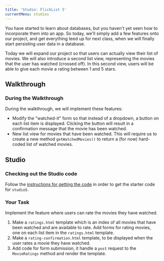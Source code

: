 ```yaml
---
title: 'Studio: FlickList 5'
currentMenu: studios
---
```


You have started to learn about databases, but you haven't yet seen how to incorporate them into an app. So today, we'll simply add a few features onto our project, and get everything teed up for next class, when we will finally start persisting user data in a database.

Today we will expand our project so that users can actually view their list of movies. We will also introduce a second list view, representing the movies that the user has watched (crossed off). In this second view, users will be able to give each movie a rating between 1 and 5 stars.

## Walkthrough

### During the Walkthrough

During the walkthrough, we will implement these features:

* Modify the "watched-it" form so that instead of a dropdown, a button on each list item is displayed. Clicking the button will result in a confirmation message that the movie has been watched.
* New list view for movies that have been watched. This will require us to create a new method `getWatchedMovies()` to return a (for now) hard-coded list of watched movies.

## Studio

### Checking out the Studio code

Follow the [instructions for getting the code][get-the-code] in order to get the starter code for `studio5`.

### Your Task

Implement the feature where users can rate the movies they have watched.

1. Make a `ratings.html` template which is an index of all movies that have been watched and are available to rate. Add forms for rating movies, one on each list item in the `ratings.html` template.
2. Make a `rating-confirmation.html` template, to be displayed when the user rates a movie they have watched.
3. Add code for form submission, it handle a `post` request to the `MovieRatings` method and render the template.

[400errors]: https://en.wikipedia.org/wiki/List_of_HTTP_status_codes#4xx_Client_Error
[get-the-code]: ../getting-the-code/
